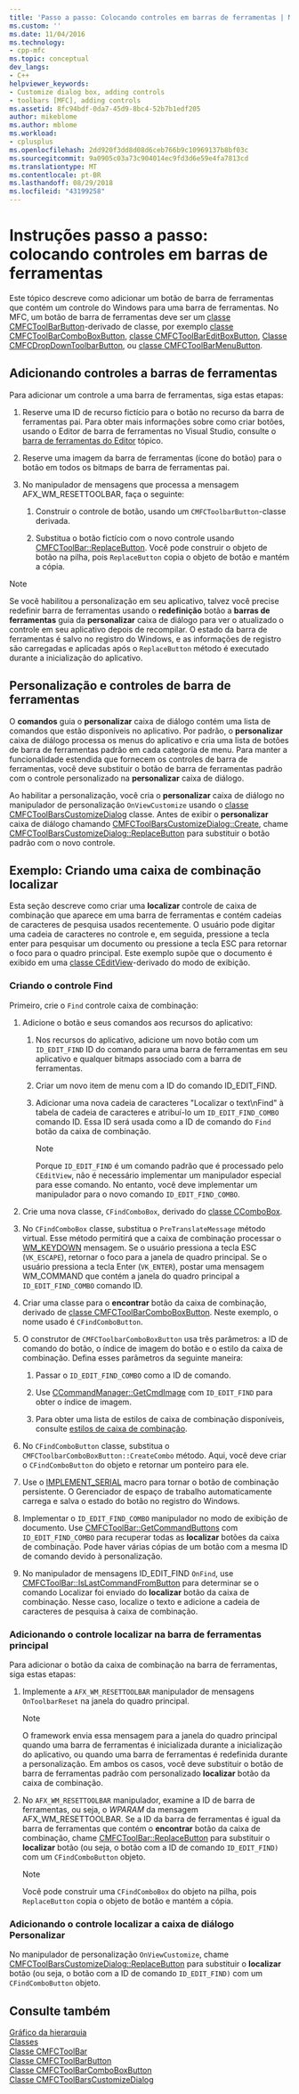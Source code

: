 ```yaml
---
title: 'Passo a passo: Colocando controles em barras de ferramentas | Microsoft Docs'
ms.custom: ''
ms.date: 11/04/2016
ms.technology:
- cpp-mfc
ms.topic: conceptual
dev_langs:
- C++
helpviewer_keywords:
- Customize dialog box, adding controls
- toolbars [MFC], adding controls
ms.assetid: 8fc94bdf-0da7-45d9-8bc4-52b7b1edf205
author: mikeblome
ms.author: mblome
ms.workload:
- cplusplus
ms.openlocfilehash: 2dd920f3dd8d08d6ceb766b9c10969137b8bf03c
ms.sourcegitcommit: 9a0905c03a73c904014ec9fd3d6e59e4fa7813cd
ms.translationtype: MT
ms.contentlocale: pt-BR
ms.lasthandoff: 08/29/2018
ms.locfileid: "43199258"
---
```

# <a name="walkthrough-putting-controls-on-toolbars"></a>Instruções passo a passo: colocando controles em barras de ferramentas
Este tópico descreve como adicionar um botão de barra de ferramentas que contém um controle do Windows para uma barra de ferramentas. No MFC, um botão de barra de ferramentas deve ser um [classe CMFCToolBarButton](../mfc/reference/cmfctoolbarbutton-class.md)-derivado de classe, por exemplo [classe CMFCToolBarComboBoxButton](../mfc/reference/cmfctoolbarcomboboxbutton-class.md), [classe CMFCToolBarEditBoxButton](../mfc/reference/cmfctoolbareditboxbutton-class.md), [Classe CMFCDropDownToolbarButton](../mfc/reference/cmfcdropdowntoolbarbutton-class.md), ou [classe CMFCToolBarMenuButton](../mfc/reference/cmfctoolbarmenubutton-class.md).  
  
## <a name="adding-controls-to-toolbars"></a>Adicionando controles a barras de ferramentas  
 Para adicionar um controle a uma barra de ferramentas, siga estas etapas:  
  
1.  Reserve uma ID de recurso fictício para o botão no recurso da barra de ferramentas pai. Para obter mais informações sobre como criar botões, usando o Editor de barra de ferramentas no Visual Studio, consulte o [barra de ferramentas do Editor](../windows/toolbar-editor.md) tópico.  
  
2.  Reserve uma imagem da barra de ferramentas (ícone do botão) para o botão em todos os bitmaps de barra de ferramentas pai.  
  
3.  No manipulador de mensagens que processa a mensagem AFX_WM_RESETTOOLBAR, faça o seguinte:  
  
    1.  Construir o controle de botão, usando um `CMFCToolbarButton`-classe derivada.  
  
    2.  Substitua o botão fictício com o novo controle usando [CMFCToolBar::ReplaceButton](../mfc/reference/cmfctoolbar-class.md#replacebutton). Você pode construir o objeto de botão na pilha, pois `ReplaceButton` copia o objeto de botão e mantém a cópia.  
  
> [!NOTE]
>  Se você habilitou a personalização em seu aplicativo, talvez você precise redefinir barra de ferramentas usando o **redefinição** botão a **barras de ferramentas** guia da **personalizar** caixa de diálogo para ver o atualizado o controle em seu aplicativo depois de recompilar. O estado da barra de ferramentas é salvo no registro do Windows, e as informações de registro são carregadas e aplicadas após o `ReplaceButton` método é executado durante a inicialização do aplicativo.  
  
## <a name="toolbar-controls-and-customization"></a>Personalização e controles de barra de ferramentas  
 O **comandos** guia o **personalizar** caixa de diálogo contém uma lista de comandos que estão disponíveis no aplicativo. Por padrão, o **personalizar** caixa de diálogo processa os menus do aplicativo e cria uma lista de botões de barra de ferramentas padrão em cada categoria de menu. Para manter a funcionalidade estendida que fornecem os controles de barra de ferramentas, você deve substituir o botão de barra de ferramentas padrão com o controle personalizado na **personalizar** caixa de diálogo.  
  
 Ao habilitar a personalização, você cria o **personalizar** caixa de diálogo no manipulador de personalização `OnViewCustomize` usando o [classe CMFCToolBarsCustomizeDialog](../mfc/reference/cmfctoolbarscustomizedialog-class.md) classe. Antes de exibir o **personalizar** caixa de diálogo chamando [CMFCToolBarsCustomizeDialog::Create](../mfc/reference/cmfctoolbarscustomizedialog-class.md#create), chame [CMFCToolBarsCustomizeDialog::ReplaceButton](../mfc/reference/cmfctoolbarscustomizedialog-class.md#replacebutton) para substituir o botão padrão com o novo controle.  
  
## <a name="example-creating-a-find-combo-box"></a>Exemplo: Criando uma caixa de combinação localizar  
 Esta seção descreve como criar uma **localizar** controle de caixa de combinação que aparece em uma barra de ferramentas e contém cadeias de caracteres de pesquisa usados recentemente. O usuário pode digitar uma cadeia de caracteres no controle e, em seguida, pressione a tecla enter para pesquisar um documento ou pressione a tecla ESC para retornar o foco para o quadro principal. Este exemplo supõe que o documento é exibido em uma [classe CEditView](../mfc/reference/ceditview-class.md)-derivado do modo de exibição.  
  
### <a name="creating-the-find-control"></a>Criando o controle Find  
 Primeiro, crie o `Find` controle caixa de combinação:  
  
1.  Adicione o botão e seus comandos aos recursos do aplicativo:  
  
    1.  Nos recursos do aplicativo, adicione um novo botão com um `ID_EDIT_FIND` ID do comando para uma barra de ferramentas em seu aplicativo e qualquer bitmaps associado com a barra de ferramentas.  
  
    2.  Criar um novo item de menu com a ID do comando ID_EDIT_FIND.  
  
    3.  Adicionar uma nova cadeia de caracteres "Localizar o text\nFind" à tabela de cadeia de caracteres e atribuí-lo um `ID_EDIT_FIND_COMBO` comando ID. Essa ID será usada como a ID de comando do `Find` botão da caixa de combinação.  
  
        > [!NOTE]
        >  Porque `ID_EDIT_FIND` é um comando padrão que é processado pelo `CEditView`, não é necessário implementar um manipulador especial para esse comando.  No entanto, você deve implementar um manipulador para o novo comando `ID_EDIT_FIND_COMBO`.  
  
2.  Crie uma nova classe, `CFindComboBox`, derivado do [classe CComboBox](../mfc/reference/ccombobox-class.md).  
  
3.  No `CFindComboBox` classe, substitua o `PreTranslateMessage` método virtual. Esse método permitirá que a caixa de combinação processar o [WM_KEYDOWN](/windows/desktop/inputdev/wm-keydown) mensagem. Se o usuário pressiona a tecla ESC (`VK_ESCAPE`), retornar o foco para a janela de quadro principal. Se o usuário pressiona a tecla Enter (`VK_ENTER`), postar uma mensagem WM_COMMAND que contém a janela do quadro principal a `ID_EDIT_FIND_COMBO` comando ID.  
  
4.  Criar uma classe para o **encontrar** botão da caixa de combinação, derivado de [classe CMFCToolBarComboBoxButton](../mfc/reference/cmfctoolbarcomboboxbutton-class.md). Neste exemplo, o nome usado é `CFindComboButton`.  
  
5.  O construtor de `CMFCToolbarComboBoxButton` usa três parâmetros: a ID de comando do botão, o índice de imagem do botão e o estilo da caixa de combinação. Defina esses parâmetros da seguinte maneira:  
  
    1.  Passar o `ID_EDIT_FIND_COMBO` como a ID de comando.  
  
    2.  Use [CCommandManager::GetCmdImage](https://msdn.microsoft.com/4094d08e-de74-4398-a483-76d27a742dca) com `ID_EDIT_FIND` para obter o índice de imagem.  
  
    3.  Para obter uma lista de estilos de caixa de combinação disponíveis, consulte [estilos de caixa de combinação](../mfc/reference/styles-used-by-mfc.md#combo-box-styles).  
  
6.  No `CFindComboButton` classe, substitua o `CMFCToolbarComboBoxButton::CreateCombo` método. Aqui, você deve criar o `CFindComboButton` do objeto e retornar um ponteiro para ele.  
  
7.  Use o [IMPLEMENT_SERIAL](../mfc/reference/run-time-object-model-services.md#implement_serial) macro para tornar o botão de combinação persistente. O Gerenciador de espaço de trabalho automaticamente carrega e salva o estado do botão no registro do Windows.  
  
8.  Implementar o `ID_EDIT_FIND_COMBO` manipulador no modo de exibição de documento. Use [CMFCToolBar::GetCommandButtons](../mfc/reference/cmfctoolbar-class.md#getcommandbuttons) com `ID_EDIT_FIND_COMBO` para recuperar todas as **localizar** botões da caixa de combinação. Pode haver várias cópias de um botão com a mesma ID de comando devido à personalização.  
  
9. No manipulador de mensagens ID_EDIT_FIND `OnFind`, use [CMFCToolBar::IsLastCommandFromButton](../mfc/reference/cmfctoolbar-class.md#islastcommandfrombutton) para determinar se o comando Localizar foi enviado do **localizar** botão da caixa de combinação. Nesse caso, localize o texto e adicione a cadeia de caracteres de pesquisa à caixa de combinação.  
  
### <a name="adding-the-find-control-to-the-main-toolbar"></a>Adicionando o controle localizar na barra de ferramentas principal  
 Para adicionar o botão da caixa de combinação na barra de ferramentas, siga estas etapas:  
  
1.  Implemente a `AFX_WM_RESETTOOLBAR` manipulador de mensagens `OnToolbarReset` na janela do quadro principal.  
  
    > [!NOTE]
    >  O framework envia essa mensagem para a janela do quadro principal quando uma barra de ferramentas é inicializada durante a inicialização do aplicativo, ou quando uma barra de ferramentas é redefinida durante a personalização. Em ambos os casos, você deve substituir o botão de barra de ferramentas padrão com personalizado **localizar** botão da caixa de combinação.  
  
2.  No `AFX_WM_RESETTOOLBAR` manipulador, examine a ID de barra de ferramentas, ou seja, o *WPARAM* da mensagem AFX_WM_RESETTOOLBAR. Se a ID da barra de ferramentas é igual da barra de ferramentas que contém o **encontrar** botão da caixa de combinação, chame [CMFCToolBar::ReplaceButton](../mfc/reference/cmfctoolbar-class.md#replacebutton) para substituir o **localizar** botão (ou seja, o botão com a ID de comando `ID_EDIT_FIND)` com um `CFindComboButton` objeto.  
  
    > [!NOTE]
    >  Você pode construir uma `CFindComboBox` do objeto na pilha, pois `ReplaceButton` copia o objeto de botão e mantém a cópia.  
  
### <a name="adding-the-find-control-to-the-customize-dialog-box"></a>Adicionando o controle localizar a caixa de diálogo Personalizar  
 No manipulador de personalização `OnViewCustomize`, chame [CMFCToolBarsCustomizeDialog::ReplaceButton](../mfc/reference/cmfctoolbarscustomizedialog-class.md#replacebutton) para substituir o **localizar** botão (ou seja, o botão com a ID de comando `ID_EDIT_FIND)` com um `CFindComboButton` objeto.  
  
## <a name="see-also"></a>Consulte também  
 [Gráfico da hierarquia](../mfc/hierarchy-chart.md)   
 [Classes](../mfc/reference/mfc-classes.md)   
 [Classe CMFCToolBar](../mfc/reference/cmfctoolbar-class.md)   
 [Classe CMFCToolBarButton](../mfc/reference/cmfctoolbarbutton-class.md)   
 [Classe CMFCToolBarComboBoxButton](../mfc/reference/cmfctoolbarcomboboxbutton-class.md)   
 [Classe CMFCToolBarsCustomizeDialog](../mfc/reference/cmfctoolbarscustomizedialog-class.md)
